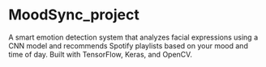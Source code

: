 # MoodSync_project
A smart emotion detection system that analyzes facial expressions using a CNN model and recommends Spotify playlists based on your mood and time of day. Built with TensorFlow, Keras, and OpenCV.
